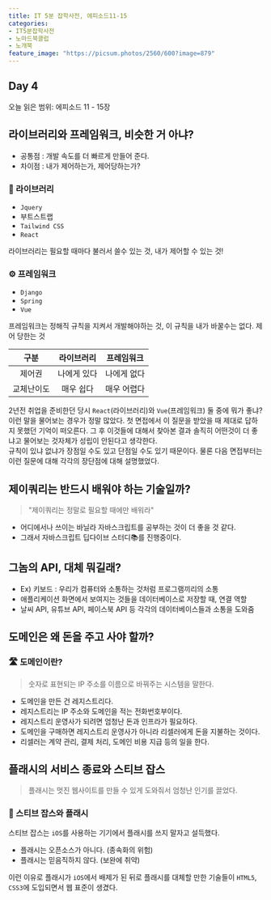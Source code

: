```yaml
---
title: IT 5분 잡학사전, 에피소드11-15
categories:
- IT5분잡학사전
- 노마드북클럽
- 노개북
feature_image: "https://picsum.photos/2560/600?image=879"
---
```

## Day 4
오늘 읽은 범위: 에피소드 11 - 15장

## 라이브러리와 프레임워크, 비슷한 거 아냐?

- 공통점 : 개발 속도를 더 빠르게 만들어 준다.
- 차이점 : 내가 제어하는가, 제어당하는가?

### 📖 라이브러리

- `Jquery`
- 부트스트랩
- `Tailwind CSS`
- `React`

라이브러리는 필요할 때마다 불러서 쓸수 있는 것, 내가 제어할 수 있는 것!

### ⚙ 프레임워크

- `Django`
- `Spring`
- `Vue`

프레임워크는 정해직 규칙을 지켜서 개발해야하는 것, 이 규칙을 내가 바꿀수는 없다. 제어 당한는 것


|   구분    |   라이브러리   |   프레임워크   |
|:-------:|:---------:|:---------:|
|   제어권   |  나에게 있다   |  나에게 없다   |
|  교체난이도  |  매우 쉽다   |  매우 어렵다   |

2년전 취업을 준비한던 당시 `React`(라이브러리)와 `Vue`(프레임워크) 둘 중에 뭐가 좋냐? 이런 말을 물어보는 경우가 정말 많았다.
첫 면접에서 이 질문을 받았을 때 제대로 답하지 못했던 기억이 떠오른다. 그 후 이것들에 대해서 찾아본 결과 솔직히 어떤것이 더 좋냐고 물어보는 것자체가 성립이 안된다고 생각한다. <br>
규칙이 있냐 없냐가 장점일 수도 있고 단점일 수도 있기 때문이다. 물론 다음 면접부터는 이런 질문에 대해 각각의 장단점에 대해 설명했었다.


## 제이쿼리는 반드시 배워야 하는 기술일까?

> "제이쿼리는 정말로 필요할 때에만 배워라"

- 어디에서나 쓰이는 바닐라 자바스크립트를 공부하는 것이 더 좋을 것 같다.
- 그래서 자바스크립트 딥다이브 스터디📚를 진행중이다. 

## 그놈의 API, 대체 뭐길래?

- Ex) 키보드 : 우리가 컴퓨터와 소통하는 것처럼 프로그램끼리의 소통
- 애플리케이션 화면에서 보여지는 것들을 데이터베이스로 저장할 때, 연결 역할
- 날씨 API, 유튜브 API, 페이스북 API 등 각각의 데이터베이스들과 소통을 도와줌

## 도메인은 왜 돈을 주고 사야 할까?

### 🛣 도메인이란?

> 숫자로 표현되는 IP 주소를 이름으로 바꿔주는 시스템을 말한다.

- 도메인을 만든 건 레지스트리다.
- 레지스트리는 IP 주소와 도메인을 적는 전화번호부이다.
- 레지스트리 운영사가 되려면 엄청난 돈과 인프라가 필요하다.
- 도메인을 구매하면 레지스트리 운영사가 아니라 리셀러에게 돈을 지불하는 것이다.
- 리셀러는 계약 관리, 결제 처리, 도메인 비용 지급 등의 일을 한다.

## 플래시의 서비스 종료와 스티브 잡스

> 플래시는 멋진 웹사이트를 만들 수 있게 도와줘서 엄청난 인기를 끌었다.

### 🍎 스티브 잡스와 플래시

스티브 잡스는 `iOS`를 사용하는 기기에서 플래시를 쓰지 말자고 설득했다.

- 플래시는 오픈소스가 아니다. (종속화의 위험)
- 플래시는 믿음직하지 않다. (보완에 취약)

이런 이유로 플래시가 `iOS`에서 배제가 된 뒤로 플래시를 대체할 만한 기술들이 `HTML5`, `CSS3`에 도입되면서 웹 표준이 생겼다.

